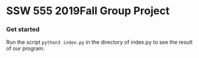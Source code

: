 # SSW 555 2019Fall Group Project

### Get started

Run the script ```python3 index.py``` in the directory of index.py to see the result of our program.

